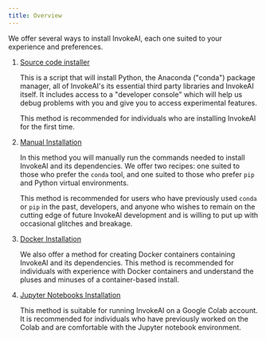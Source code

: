 ```yaml
---
title: Overview
---
```


We offer several ways to install InvokeAI, each one suited to your
experience and preferences.

1. [Source code installer](INSTALL_SOURCE.md)

    This is a script that will install Python, the Anaconda ("conda")
    package manager, all of InvokeAI's its essential third party
    libraries and InvokeAI itself. It includes access to a "developer
    console" which will help us debug problems with you and give you
    to access experimental features.

    This method is recommended for individuals who are installing
    InvokeAI for the first time.

2. [Manual Installation](INSTALL_MANUAL.md)

    In this method you will manually run the commands needed to install
    InvokeAI and its dependencies. We offer two recipes: one suited to
    those who prefer the `conda` tool, and one suited to those who prefer
    `pip` and Python virtual environments.

    This method is recommended for users who have previously used `conda`
    or `pip` in the past, developers, and anyone who wishes to remain on
    the cutting edge of future InvokeAI development and is willing to put
    up with occasional glitches and breakage.

3. [Docker Installation](INSTALL_DOCKER.md)

    We also offer a method for creating Docker containers containing
    InvokeAI and its dependencies. This method is recommended for
    individuals with experience with Docker containers and understand
    the pluses and minuses of a container-based install.

4. [Jupyter Notebooks Installation](INSTALL_JUPYTER.md)

    This method is suitable for running InvokeAI on a Google Colab
    account. It is recommended for individuals who have previously
    worked on the Colab and are comfortable with the Jupyter notebook
    environment.
